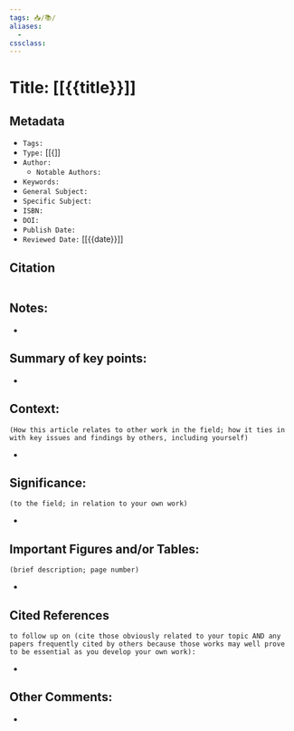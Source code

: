 ```yaml
---
tags: 📥️/📚️/
aliases: 
  - 
cssclass: 
---
```


# Title: [[{{title}}]]

## Metadata

- `Tags:` 
- `Type:` [[{]]
- `Author:` 
	- `Notable Authors:` 
- `Keywords:` 
- `General Subject:` 
- `Specific Subject:` 
- `ISBN:` 
- `DOI:` 
- `Publish Date:` 
- `Reviewed Date:` [[{{date}}]]

## Citation

```latex

```

## Notes:

- 

## Summary of key points:

- 

## Context:
	(How this article relates to other work in the field; how it ties in with key issues and findings by others, including yourself)

- 

## Significance:
	(to the field; in relation to your own work)

- 

## Important Figures and/or Tables:
	(brief description; page number)

- 

## Cited References 
	to follow up on (cite those obviously related to your topic AND any papers frequently cited by others because those works may well prove to be essential as you develop your own work):

- 

## Other Comments:

- 